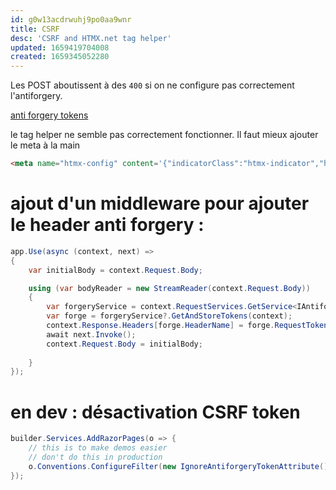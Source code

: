 ```yaml
---
id: g0w13acdrwuhj9po0aa9wnr
title: CSRF
desc: 'CSRF and HTMX.net tag helper'
updated: 1659419704008
created: 1659345052280
---
```


Les POST aboutissent à des ``400`` si on ne configure pas correctement l'antiforgery.



[anti forgery tokens](https://khalidabuhakmeh.com/htmx-requests-with-aspnet-core-anti-forgery-tokens)

le tag helper ne semble pas correctement fonctionner. Il faut mieux ajouter le meta à la main

```html
<meta name="htmx-config" content='{"indicatorClass":"htmx-indicator","historyCacheSize":20,"antiForgery":{"formFieldName":"__RequestVerificationToken","headerName":"RequestVerificationToken","requestToken":"<token>"}}' />
``` 


# ajout d'un middleware pour ajouter le header anti forgery :

```c#
app.Use(async (context, next) =>
{
    var initialBody = context.Request.Body;

    using (var bodyReader = new StreamReader(context.Request.Body))
    {
        var forgeryService = context.RequestServices.GetService<IAntiforgery>();
        var forge = forgeryService?.GetAndStoreTokens(context);
        context.Response.Headers[forge.HeaderName] = forge.RequestToken;
        await next.Invoke();
        context.Request.Body = initialBody;
        
    }
});
```


# en dev : désactivation CSRF token


```csharp
builder.Services.AddRazorPages(o => {
    // this is to make demos easier
    // don't do this in production
    o.Conventions.ConfigureFilter(new IgnoreAntiforgeryTokenAttribute());
});

```